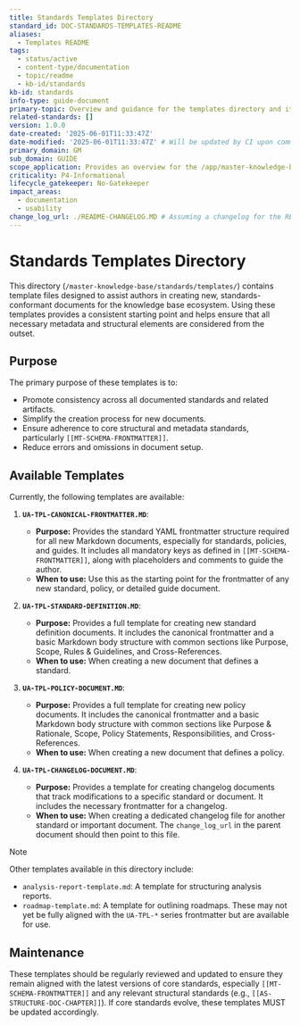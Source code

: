 ```yaml
---
title: Standards Templates Directory
standard_id: DOC-STANDARDS-TEMPLATES-README
aliases:
  - Templates README
tags:
  - status/active
  - content-type/documentation
  - topic/readme
  - kb-id/standards
kb-id: standards
info-type: guide-document
primary-topic: Overview and guidance for the templates directory and its contents.
related-standards: []
version: 1.0.0
date-created: '2025-06-01T11:33:47Z'
date-modified: '2025-06-01T11:33:47Z' # Will be updated by CI upon commit
primary_domain: GM
sub_domain: GUIDE
scope_application: Provides an overview for the /app/master-knowledge-base/standards/templates/README.md.
criticality: P4-Informational
lifecycle_gatekeeper: No-Gatekeeper
impact_areas:
  - documentation
  - usability
change_log_url: ./README-CHANGELOG.MD # Assuming a changelog for the README itself
---
```


# Standards Templates Directory

This directory (`/master-knowledge-base/standards/templates/`) contains template files designed to assist authors in creating new, standards-conformant documents for the knowledge base ecosystem. Using these templates provides a consistent starting point and helps ensure that all necessary metadata and structural elements are considered from the outset.

## Purpose

The primary purpose of these templates is to:
- Promote consistency across all documented standards and related artifacts.
- Simplify the creation process for new documents.
- Ensure adherence to core structural and metadata standards, particularly `[[MT-SCHEMA-FRONTMATTER]]`.
- Reduce errors and omissions in document setup.

## Available Templates

Currently, the following templates are available:

1.  **`UA-TPL-CANONICAL-FRONTMATTER.MD`**:
    *   **Purpose:** Provides the standard YAML frontmatter structure required for all new Markdown documents, especially for standards, policies, and guides. It includes all mandatory keys as defined in `[[MT-SCHEMA-FRONTMATTER]]`, along with placeholders and comments to guide the author.
    *   **When to use:** Use this as the starting point for the frontmatter of any new standard, policy, or detailed guide document.

2.  **`UA-TPL-STANDARD-DEFINITION.MD`**:
    *   **Purpose:** Provides a full template for creating new standard definition documents. It includes the canonical frontmatter and a basic Markdown body structure with common sections like Purpose, Scope, Rules & Guidelines, and Cross-References.
    *   **When to use:** When creating a new document that defines a standard.

3.  **`UA-TPL-POLICY-DOCUMENT.MD`**:
    *   **Purpose:** Provides a full template for creating new policy documents. It includes the canonical frontmatter and a basic Markdown body structure with common sections like Purpose & Rationale, Scope, Policy Statements, Responsibilities, and Cross-References.
    *   **When to use:** When creating a new document that defines a policy.

4.  **`UA-TPL-CHANGELOG-DOCUMENT.MD`**:
    *   **Purpose:** Provides a template for creating changelog documents that track modifications to a specific standard or document. It includes the necessary frontmatter for a changelog.
    *   **When to use:** When creating a dedicated changelog file for another standard or important document. The `change_log_url` in the parent document should then point to this file.

> [!NOTE]
> Other templates available in this directory include:
> - `analysis-report-template.md`: A template for structuring analysis reports.
> - `roadmap-template.md`: A template for outlining roadmaps.
> These may not yet be fully aligned with the `UA-TPL-*` series frontmatter but are available for use.

## Maintenance

These templates should be regularly reviewed and updated to ensure they remain aligned with the latest versions of core standards, especially `[[MT-SCHEMA-FRONTMATTER]]` and any relevant structural standards (e.g., `[[AS-STRUCTURE-DOC-CHAPTER]]`). If core standards evolve, these templates MUST be updated accordingly.
